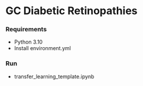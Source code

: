 # GC Diabetic Retinopathies

### Requirements
- Python 3.10
- Install environment.yml

### Run
- transfer_learning_template.ipynb